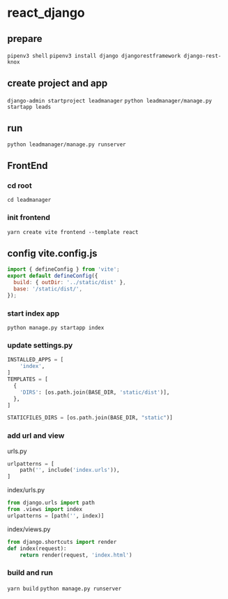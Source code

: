 # react_django

## prepare

`pipenv3 shell`
`pipenv3 install django djangorestframework django-rest-knox`

## create project and app

`django-admin startproject leadmanager`
`python leadmanager/manage.py startapp leads`

## run

`python leadmanager/manage.py runserver`

## FrontEnd

### cd root

`cd leadmanager`

### init frontend

`yarn create vite frontend --template react`

## config vite.config.js

```js
import { defineConfig } from 'vite';
export default defineConfig({
  build: { outDir: '../static/dist' },
  base: '/static/dist/',
});
```

### start index app

`python manage.py startapp index`

### update settings.py

```python
INSTALLED_APPS = [
    'index',
]
TEMPLATES = [
  {
    'DIRS': [os.path.join(BASE_DIR, 'static/dist')],
  },
]

STATICFILES_DIRS = [os.path.join(BASE_DIR, "static")]
```

### add url and view

urls.py

```python
urlpatterns = [
    path('', include('index.urls')),
]
```

index/urls.py

```python
from django.urls import path
from .views import index
urlpatterns = [path('', index)]
```

index/views.py

```python
from django.shortcuts import render
def index(request):
    return render(request, 'index.html')
```

### build and run

`yarn build`
`python manage.py runserver`
